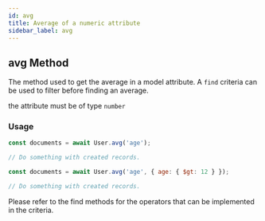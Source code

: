 ```yaml
---
id: avg
title: Average of a numeric attribute
sidebar_label: avg
---
```


## avg Method

The method used to get the average in a model attribute. A `find` criteria can be used to filter before finding an average.

the attribute must be of type `number`

### Usage

```js
const documents = await User.avg('age');

// Do something with created records.
```

```js
const documents = await User.avg('age', { age: { $gt: 12 } });

// Do something with created records.
```

Please refer to the find methods for the operators that can be implemented in the criteria.
